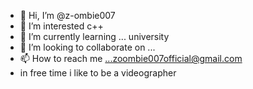 - 👋 Hi, I’m @z-ombie007
- 👀 I’m interested c++
- 🌱 I’m currently learning ... university 
- 💞️ I’m looking to collaborate on ...
- 📫 How to reach me ...zoombie007official@gmail.com
- in free time i like to be a videographer 


<!---
z-ombie007/z-ombie007 is a ✨ special ✨ repository because its `README.md` (this file) appears on your GitHub profile.
You can click the Preview link to take a look at your changes.
--->
